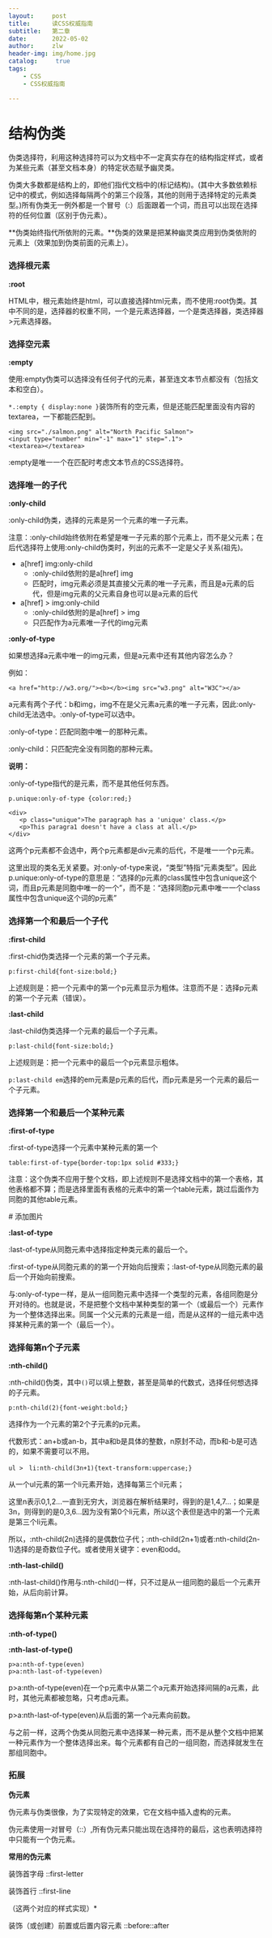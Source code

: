 ```yaml
---
layout:     post
title:      读CSS权威指南
subtitle:   第二章
date:       2022-05-02
author:     zlw
header-img: img/home.jpg
catalog: 	 true
tags:
    - CSS
    - CSS权威指南

---
```


# 结构伪类

伪类选择符，利用这种选择符可以为文档中不一定真实存在的结构指定样式，或者为某些元素（甚至文档本身）的特定状态赋予幽灵类。



伪类大多数都是结构上的，即他们指代文档中的(标记结构)。(其中大多数依赖标记中的模式，例如选择每隔两个的第三个段落，其他的则用于选择特定的元素类型。)所有伪类无一例外都是一个冒号（:）后面跟着一个词，而且可以出现在选择符的任何位置（区别于伪元素）。

**伪类始终指代所依附的元素。**伪类的效果是把某种幽灵类应用到伪类依附的元素上（效果加到伪类前面的元素上）。

### 选择根元素

**:root**

HTML中，根元素始终是html，可以直接选择html元素，而不使用:root伪类。其中不同的是，选择器的权重不同，一个是元素选择器，一个是类选择器，类选择器>元素选择器。

### 选择空元素

**:empty**

使用:empty伪类可以选择没有任何子代的元素，甚至连文本节点都没有（包括文本和空白）。

`*.:empty { display:none }`装饰所有的空元素，但是还能匹配里面没有内容的textarea，一下都能匹配到。

```
<img src="./salmon.png" alt="North Pacific Salmon">
<input type="number" min="-1" max="1" step=".1">
<textarea></textarea>
```

:empty是唯一一个在匹配时考虑文本节点的CSS选择符。

### 选择唯一的子代

**:only-child**

:only-child伪类，选择的元素是另一个元素的唯一子元素。

注意：:only-child始终依附在希望是唯一子元素的那个元素上，而不是父元素；在后代选择符上使用:only-child伪类时，列出的元素不一定是父子关系(祖先)。

- a[href] img:only-child
  - :only-child依附的是a[href] img
  - 匹配时，img元素必须是其直接父元素的唯一子元素，而且是a元素的后代，但是img元素的父元素自身也可以是a元素的后代
- a[href] > img:only-child
  - :only-child依附的是a[href] > img
  - 只匹配作为a元素唯一子代的img元素

**:only-of-type**

如果想选择a元素中唯一的img元素，但是a元素中还有其他内容怎么办？

例如：

```
<a href="http://w3.org/"><b></b><img src="w3.png" alt="W3C"></a>
```

a元素有两个子代：b和img，img不在是父元素a元素的唯一子元素，因此:only-child无法选中。:only-of-type可以选中。

:only-of-type：匹配同胞中唯一的那种元素。

:only-child：只匹配完全没有同胞的那种元素。

**说明：**

:only-of-type指代的是元素，而不是其他任何东西。

```
p.unique:only-of-type {color:red;}

<div>
   <p class="unique">The paragraph has a 'unique' class.</p>
   <p>This paragra1 doesn't have a class at all.</p>
</div>
```

这两个p元素都不会选中，两个p元素都是div元素的后代，不是唯一一个p元素。

这里出现的类名无关紧要。对:only-of-type来说，“类型”特指“元素类型”。因此p.unique:only-of-type的意思是：“选择的p元素的class属性中包含unique这个词，而且p元素是同胞中唯一的一个”，而不是：“选择同胞p元素中唯一一个class属性中包含unique这个词的p元素”

### 选择第一个和最后一个子代

**:first-child**

:first-chid伪类选择一个元素的第一个子元素。

```
p:first-child{font-size:bold;}
```

上述规则是：把一个元素中的第一个p元素显示为粗体。注意而不是：选择p元素的第一个子元素（错误）。

**:last-child**

:last-child伪类选择一个元素的最后一个子元素。

```
p:last-child{font-size:bold;}
```

上述规则是：把一个元素中的最后一个p元素显示粗体。

`p:last-child em`选择的em元素是p元素的后代，而p元素是另一个元素的最后一个子元素。

### 选择第一个和最后一个某种元素

**:first-of-type**

:first-of-type选择一个元素中某种元素的第一个

```
table:first-of-type{border-top:1px solid #333;}
```

注意：这个伪类不应用于整个文档，即上述规则不是选择文档中的第一个表格，其他表格都不算；而是选择里面有表格的元素中的第一个table元素，跳过后面作为同胞的其他table元素。



\# 添加图片



**:last-of-type**

:last-of-type从同胞元素中选择指定种类元素的最后一个。

:first-of-type从同胞元素的的第一个开始向后搜索；:last-of-type从同胞元素的最后一个开始向前搜索。

与:only-of-type一样，是从一组同胞元素中选择一个类型的元素，各组同胞是分开对待的。也就是说，不是把整个文档中某种类型的第一个（或最后一个）元素作为一个整体选择出来。同属一个父元素的元素是一组，而是从这样的一组元素中选择某种元素的第一个（最后一个）。

### 选择每第n个子元素

**:nth-child()**

:nth-child()伪类，其中`()`可以填上整数，甚至是简单的代数式，选择任何想选择的子元素。

````
p:nth-child(2){font-weight:bold;}
````

选择作为一个元素的第2个子元素的p元素。

代数形式：an+b或an-b，其中a和b是具体的整数，n原封不动，而b和-b是可选的，如果不需要可以不用。

```
ul >　li:nth-child(3n+1){text-transform:uppercase;}
```

从一个ul元素的第一个li元素开始，选择每第三个il元素；

这里n表示0,1,2...一直到无穷大，浏览器在解析结果时，得到的是1,4,7...；如果是3n，则得到的是0,3,6...因为没有第0个li元素，所以这个表但是选中的第一个元素是第三个li元素。

所以，:nth-child(2n)选择的是偶数位子代；:nth-child(2n+1)或者:nth-child(2n-1)选择的是奇数位子代。或者使用关键字：even和odd。

**:nth-last-child()**

:nth-last-child()作用与:nth-child()一样，只不过是从一组同胞的最后一个元素开始，从后向前计算。

### 选择每第n个某种元素

**:nth-of-type()**

**:nth-last-of-type()**

```
p>a:nth-of-type(even)
p>a:nth-last-of-type(even)
```

p>a:nth-of-type(even)在一个p元素中从第二个a元素开始选择间隔的a元素，此时，其他元素都被忽略，只考虑a元素。

p>a:nth-last-of-type(even)从后面的第一个a元素向前数。

与之前一样，这两个伪类从同胞元素中选择某一种元素，而不是从整个文档中把某一种元素作为一个整体选择出来。每个元素都有自己的一组同胞，而选择就发生在那组同胞中。



### 拓展	

**伪元素**

伪元素与伪类很像，为了实现特定的效果，它在文档中插入虚构的元素。

伪元素使用一对冒号（::）,所有伪元素只能出现在选择符的最后，这也表明选择符中只能有一个伪元素。

**常用的伪元素**

装饰首字母	::first-letter

装饰首行	::first-line

（这两个对应的样式实现）*

装饰（或创建）前置或后置内容元素	::before\::after